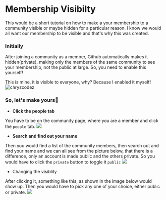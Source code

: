 # Membership Visibilty

This would be a short tutorial on how to make a your membership to a community visible or maybe hidden for a particular reason. I know we would all want
our membership to be visible and that's why this was created.

### Initially

After joining a community as a member, Github automatically makes it hidden(private), making only the members of the same
community to see your membership, not the public at large. So, you need to enable this yourself!

This is mine, it is visible to everyone, why?
Because I enabled it myself!
![chryzcodez](https://github.com/chryz-hub/opensource-4-everyone/blob/master/memb-visibility-pics/my-memb.png)

### So, let's make yours🚀


- <b>Click the people tab</b>

You have to be on the community page, where you are a member and click the `people` tab.
![](https://github.com/chryz-hub/opensource-4-everyone/blob/master/memb-visibility-pics/memb-1.png)

- <b> Search and find out your name</b>

Then you would find a list of the community members, then search out and find your name and we can all see from the picture below,  that there is a difference,
only an account is made public and the others private. So you would have to click the `private` button to toggle it `public`
![](https://github.com/chryz-hub/opensource-4-everyone/blob/master/memb-visibility-pics/memb-2.png)

- </b>Changing the visiblity</b>

After clicking it, something like this, as shown in the image below would show up. Then you would have to pick any one of your choice, either
public or private.
![](https://github.com/chryz-hub/opensource-4-everyone/blob/master/memb-visibility-pics/memb-3.png)
